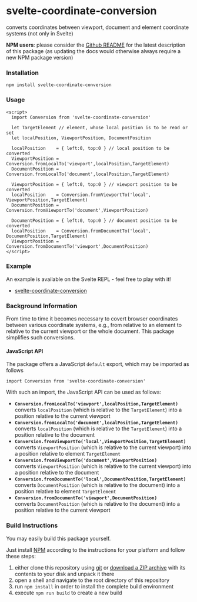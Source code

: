 # svelte-coordinate-conversion #

converts coordinates between viewport, document and element coordinate systems (not only in Svelte)
 
**NPM users**: please consider the [Github README](https://github.com/rozek/svelte-viewport-info/blob/main/README.md) for the latest description of this package (as updating the docs would otherwise always require a new NPM package version)

### Installation ###

```
npm install svelte-coordinate-conversion
```

### Usage ###

```
<script>
  import Conversion from 'svelte-coordinate-conversion'

  let TargetElement // element, whose local position is to be read or set
  let localPosition, ViewportPosition, DocumentPosition
  
  localPosition    = { left:0, top:0 } // local position to be converted
  ViewportPosition = Conversion.fromLocalTo('viewport',localPosition,TargetElement)
  DocumentPosition = Conversion.fromLocalTo('document',localPosition,TargetElement)

  ViewportPosition = { left:0, top:0 } // viewport position to be converted
  localPosition    = Conversion.fromViewportTo('local',   ViewportPosition,TargetElement)
  DocumentPosition = Conversion.fromViewportTo('document',ViewportPosition)

  DocumentPosition = { left:0, top:0 } // document position to be converted
  localPosition    = Conversion.fromDocumentTo('local',   DocumentPosition,TargetElement)
  ViewportPosition = Conversion.fromDocumentTo('viewport',DocumentPosition)
</script>
```

### Example ###

An example is available on the Svelte REPL - feel free to play with it!

* [svelte-coordinate-conversion](https://svelte.dev/repl/269fa097ebfb4175990b129b25e9dafa)

### Background Information ###

From time to time it becomes necessary to covert browser coordinates between various coordinate systems, e.g., from relative to an element to relative to the current viewport or the whole document. This package simplifies such conversions.

#### JavaScript API ####

The package offers a JavaScript `default` export, which may be imported as follows

  `import Conversion from 'svelte-coordinate-conversion'`

With such an import, the JavaScript API can be used as follows:

* **`Conversion.fromLocalTo('viewport',localPosition,TargetElement)`**<br>converts `localPosition` (which is relative to the `TargetElement`) into a position relative to the current viewport
* **`Conversion.fromLocalTo('document',localPosition,TargetElement)`**<br>converts `localPosition` (which is relative to the `TargetElement`) into a position relative to the document
* **`Conversion.fromViewportTo('local',ViewportPosition,TargetElement)`**<br>converts `ViewportPosition` (which is relative to the current viewport) into a position relative to element `TargetElement`
* **`Conversion.fromViewportTo('document',ViewportPosition)`**<br>converts `ViewportPosition` (which is relative to the current viewport) into a position relative to the document
* **`Conversion.fromDocumentTo('local',DocumentPosition,TargetElement)`**<br>converts `DocumentPosition` (which is relative to the document) into a position relative to element `TargetElement`
* **`Conversion.fromDocumentTo('viewport',DocumentPosition)`**<br>converts `DocumentPosition` (which is relative to the document) into a position relative to the current viewport

### Build Instructions ###

You may easily build this package yourself.

Just install [NPM](https://docs.npmjs.com/) according to the instructions for your platform and follow these steps:

1. either clone this repository using [git](https://git-scm.com/) or [download a ZIP archive](https://github.com/rozek/svelte-coordinate-conversion/archive/refs/heads/main.zip) with its contents to your disk and unpack it there 
2. open a shell and navigate to the root directory of this repository
3. run `npm install` in order to install the complete build environment
4. execute `npm run build` to create a new build
